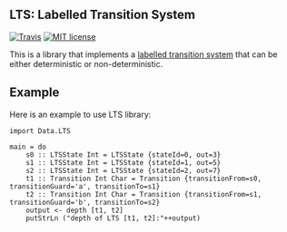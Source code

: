 ## LTS: Labelled Transition System
[![Travis](https://api.travis-ci.com/ajayeeralla/LTS.svg?branch=master)](https://travis-ci.com/github/ajayeeralla/LTS)
[![MIT license](https://img.shields.io/badge/license-MIT-blue.svg)](https://github.com/ajayeeralla/LTS/edit/master/LICENSE)

This is a library that implements a [labelled transition system](https://en.wikipedia.org/wiki/Transition_system) that can be either deterministic or non-deterministic.

## Example

Here is an example to use LTS library:

```
import Data.LTS

main = do
    s0 :: LTSState Int = LTSState {stateId=0, out=3}
    s1 :: LTSState Int = LTSState {stateId=1, out=5}
    s2 :: LTSState Int = LTSState {stateId=2, out=7}
    t1 :: Transition Int Char = Transition {transitionFrom=s0, transitionGuard='a', transitionTo=s1}
    t2 :: Transition Int Char = Transition {transitionFrom=s1, transitionGuard='b', transitionTo=s2}
    output <- depth [t1, t2]
    putStrLn ("depth of LTS [t1, t2]:"++output)
```

